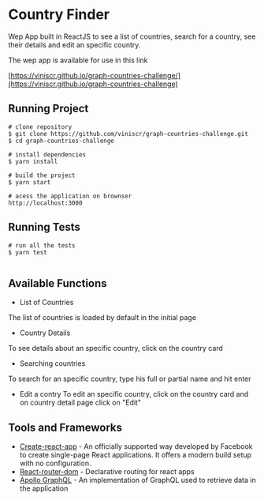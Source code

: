 # Country Finder
Wep App built in ReactJS to see a list of countries, search for a country, see their details and edit an specific country. 

The wep app is available for use in this link 

[https://viniscr.github.io/graph-countries-challenge/](https://viniscr.github.io/graph-countries-challenge) 

## Running Project
```
# clone repository
$ git clone https://github.com/viniscr/graph-countries-challenge.git
$ cd graph-countries-challenge

# install dependencies
$ yarn install

# build the project 
$ yarn start

# acess the application on brownser
http://localhost:3000

```

## Running Tests
```
# run all the tests
$ yarn test


```

## Available Functions
- List of Countries

The list of countries is loaded by default in the initial page

- Country Details

To see details about an specific country, click on the country card

- Searching countries

To search for an specific country, type his full or partial name and hit enter

- Edit a contry
To edit an specific country, click on the country card and on country detail page click on "Edit"

## Tools and Frameworks
- [Create-react-app](https://github.com/facebook/create-react-app) - An officially supported way developed by Facebook to create single-page React applications. It offers a modern build setup with no configuration.
- [React-router-dom](https://reactrouter.com/web/guides/quick-start) - Declarative routing for react apps
- [Apollo GraphQL](https://www.apollographql.com/) - An implementation of GraphQL used to retrieve data in the application
